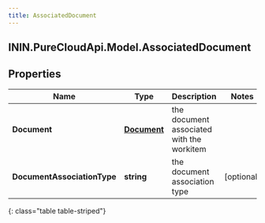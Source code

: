 ```yaml
---
title: AssociatedDocument
---
```

## ININ.PureCloudApi.Model.AssociatedDocument

## Properties

|Name | Type | Description | Notes|
|------------ | ------------- | ------------- | -------------|
| **Document** | [**Document**](Document.html) | the document associated with the workitem | |
| **DocumentAssociationType** | **string** | the document association type | [optional] |
{: class="table table-striped"}


